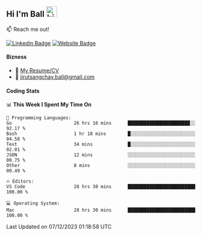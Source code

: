 ## Hi I'm Ball <img src="https://user-images.githubusercontent.com/1303154/88677602-1635ba80-d120-11ea-84d8-d263ba5fc3c0.gif" width="28px" height="28px" alt="hi">
 
:mailbox: Reach me out!

[![Linkedin Badge](https://img.shields.io/badge/-Jirut-0e76a8?style=flat&labelColor=0e76a8&logo=linkedin&logoColor=white)](https://www.linkedin.com/in/jirut-sangchay-338370251)
[![Website Badge](https://img.shields.io/badge/Website-184aa8?logo=website&logoColor=)](https://resume-jirut.web.app)

<!-- TODO: Add last video link -->
#### Bizness
- :paperclip: [My Resume/CV](https://github.com/Jirut01/Jirut01/blob/main/resume_jirut.pdf)
- :email: jirutsangchay.ball@gmail.com

#### Coding Stats


<!--START_SECTION:waka-->
📊 **This Week I Spent My Time On** 

```text
💬 Programming Languages: 
Go                       26 hrs 16 mins      ███████████████████████░░   92.17 % 
Bash                     1 hr 18 mins        █░░░░░░░░░░░░░░░░░░░░░░░░   04.58 % 
Text                     34 mins             █░░░░░░░░░░░░░░░░░░░░░░░░   02.01 % 
JSON                     12 mins             ░░░░░░░░░░░░░░░░░░░░░░░░░   00.75 % 
Other                    8 mins              ░░░░░░░░░░░░░░░░░░░░░░░░░   00.49 % 

🔥 Editors: 
VS Code                  28 hrs 30 mins      █████████████████████████   100.00 % 

💻 Operating System: 
Mac                      28 hrs 30 mins      █████████████████████████   100.00 % 
```


 Last Updated on 07/12/2023 01:18:58 UTC
<!--END_SECTION:waka-->
